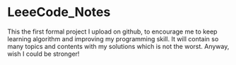 # LeeeCode_Notes
This the first formal project I upload on github, to encourage me to keep learning algorithm and improving my programming skill.
It will contain so many topics and contents with my solutions which is not the worst.
Anyway, wish I could be stronger!

